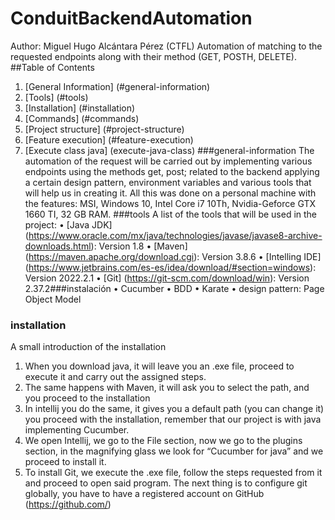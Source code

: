# ConduitBackendAutomation
Author: Miguel Hugo Alcántara Pérez (CTFL)
Automation of matching to the requested endpoints along with their method (GET, POSTH, DELETE).
##Table of Contents
1.	[General Information] (#general-information)
2.	[Tools] (#tools)
3.	[Installation] (#installation)
4.	[Commands] (#commands)
5.	[Project structure] (#project-structure)
6.	[Feature execution] (#feature-execution)
7.	[Execute class java] (execute-java-class)
###general-information
The automation of the request will be carried out by implementing various endpoints using the methods get, post; related to the backend applying a certain design pattern, environment variables and various tools that will help us in creating it. All this was done on a personal machine with the features: MSI, Windows 10, Intel Core i7 10Th, Nvidia-Geforce GTX 1660 TI, 32 GB RAM.
###tools
A list of the tools that will be used in the project:
•	[Java JDK] (https://www.oracle.com/mx/java/technologies/javase/javase8-archive-downloads.html): Version 1.8
•	[Maven] (https://maven.apache.org/download.cgi): Version 3.8.6
•	[Intelling IDE] (https://www.jetbrains.com/es-es/idea/download/#section=windows): Version 2022.2.1
•	[Git] (https://git-scm.com/download/win): Version 2.37.2###instalación
•	Cucumber
•	BDD
•	Karate
•	design pattern: Page Object Model
### installation
A small introduction of the installation
1.	When you download java, it will leave you an .exe file, proceed to execute it and carry out the assigned steps.
2.	The same happens with Maven, it will ask you to select the path, and you proceed to the installation
3.	In intellij you do the same, it gives you a default path (you can change it) you proceed with the installation, remember that our project is with java implementing Cucumber.
4.	We open Intellij, we go to the File section, now we go to the plugins section, in the magnifying glass we look for “Cucumber for java” and we proceed to install it.
5.	To install Git, we execute the .exe file, follow the steps requested from it and proceed to open said program. The next thing is to configure git globally, you have to have a registered account on GitHub (https://github.com/)

